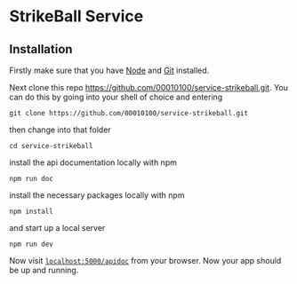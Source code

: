 # StrikeBall Service

## Installation

Firstly make sure that you have [Node](https://nodejs.org/en/download/) and [Git](https://git-scm.com/book/en/v2/Getting-Started-Installing-Git) installed.

Next clone this repo https://github.com/00010100/service-strikeball.git. You can do this by going into your shell of choice and entering
```
git clone https://github.com/00010100/service-strikeball.git
```
then change into that folder
```
cd service-strikeball
```

install the api documentation locally with npm
```
npm run doc
```

install the necessary packages locally with npm
```
npm install
```

and start up a local server
```
npm run dev
```

Now visit [`localhost:5000/apidoc`](http://localhost:5000/apidoc) from your browser. Now your app should be up and running.
